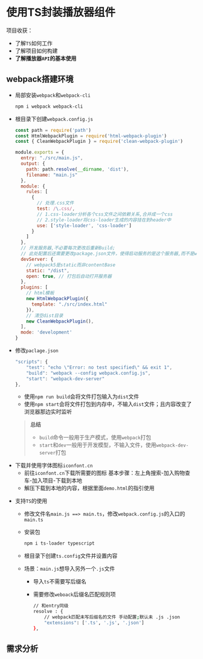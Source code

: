 # 使用TS封装播放器组件

项目收获：

- 了解`TS`如何工作
- 了解项目如何构建
- **了解播放器`API`的基本使用**

## webpack搭建环境

- 局部安装`webpack`和`webpack-cli`

  ```sh
  npm i webpack webpack-cli
  ```

- 根目录下创建`webpack.config.js`

  ```js
  const path = require('path')
  const HtmlWebpackPlugin = require('html-webpack-plugin')
  const { CleanWebpackPlugin } = require('clean-webpack-plugin')
  
  module.exports = {
    entry: "./src/main.js",
    output: {
      path: path.resolve(__dirname, 'dist'),
      filename: "main.js"
    },
    module: {
      rules: [
        {
          // 处理.css文件
          test: /\.css/,
          // 1.css-loader分析各个css文件之间依赖关系,合并成一个css 
          // 2.style-loader将css-loader生成的内容挂在到header中 
          use: ['style-loader', 'css-loader'] 
        }
      ]
    },
    // 开发服务器,不必要每次更改后重新Build;
    // 此处配置后还需要更改package.json文件，使得启动服务的是这个服务器,而不是webpack
    devServer: {
      // webpack5是static而非contentBase
      static: "/dist",
      open: true, // 打包后自动打开服务器
    },
    plugins: [
      // html模板
      new HtmlWebpackPlugin({
        template: "./src/index.html"
      }),
      // 清空dist目录
      new CleanWebpackPlugin(),
    ],
    mode: 'development'
  }
  ```

- 修改`paclage.json`

  ```js
  "scripts": {
      "test": "echo \"Error: no test specified\" && exit 1",
      "build": "webpack --config webpack.config.js",
      "start": "webpack-dev-server"
  },
  ```

  - 使用`npm run build`会将文件打包输入为`dist`文件
  - 使用`npm start`会将文件打包到内存中，不输入`dist`文件；且内容改变了浏览器那边实时监听

  > **总结**
  >
  > - `build`命令一般用于生产模式，使用`webpack`打包
  > - `start`和`dev`一般用于开发模型，不输入文件，使用`webpack-dev-server`打包

* 下载并使用字体图标`iconfont.cn`
  - 前往`iconfont.cn`下载所需要的图标 基本步骤：左上角搜索-加入购物查车-加入项目-下载到本地
  - 解压下载到本地的内容，根据里面`demo.html`的指引使用

- 支持`TS`的使用

  - 修改文件名`main.js ==> main.ts`，修改`webpack.config.js`的入口的`main.ts`

  - 安装包

    ```sh
    npm i ts-loader typescript
    ```

  - 根目录下创建`ts.config`文件并设置内容

  - 场景：`main.js`想导入另外一个`.js`文件

    - 导入`ts`不需要写后缀名

    - 需要修改`weboack`后缀名匹配规则项

      ```sh
      // 和entry同级
      resolve : {
          // webpack匹配未写后缀名的文件 手动配置;默认未 .js .json
          "extensions": ['.ts', '.js', '.json']
      },
      ```

## 需求分析

